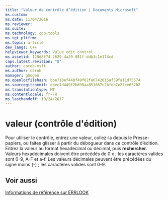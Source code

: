 ```yaml
---
title: "Valeur de contrôle d’édition | Documents Microsoft"
ms.custom: 
ms.date: 11/04/2016
ms.reviewer: 
ms.suite: 
ms.technology: cpp-tools
ms.tgt_pltfrm: 
ms.topic: article
dev_langs: C++
helpviewer_keywords: Value edit control
ms.assetid: 129d8f74-2629-4a29-981f-ddb3c1e174cd
caps.latest.revision: "8"
author: corob-msft
ms.author: corob
manager: ghogen
ms.openlocfilehash: bbe718ef448f49f02fa6742015af59fa11d75574
ms.sourcegitcommit: ebec1d449f2bd98aa851667c2bfeb7e27ce657b2
ms.translationtype: MT
ms.contentlocale: fr-FR
ms.lasthandoff: 10/24/2017
---
```

# <a name="value-edit-control"></a>valeur (contrôle d'édition)
Pour utiliser le contrôle, entrez une valeur, collez-la depuis le Presse-papiers, ou faites glisser à partir du débogueur dans ce contrôle d’édition. Entrez la valeur au format hexadécimal ou décimal, puis **rechercher**. Valeurs hexadécimales doivent être précédés de 0 x ; les caractères valides sont 0-9, A-F et a-f. Les valeurs décimales peuvent être précédées du signe moins (-) ; les caractères valides sont 0-9.  
  
## <a name="see-also"></a>Voir aussi  
 [Informations de référence sur ERRLOOK](../../build/reference/errlook-reference.md)